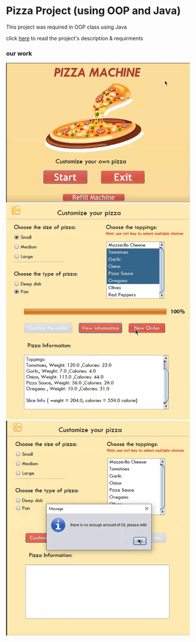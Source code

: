 # Pizza Project (using OOP and Java)
This project was required in OOP class using Java

click [here](https://docs.google.com/document/d/1pYvKAmMbLYZmgCEoufpPOpgCCi1zLNy3SAob_ZpTQfA/edit?usp=sharing) to read the project's description & requirments

### our work 
![start](./images/start.png)
![main](./images/main.png)
![error](./images/error.png)

